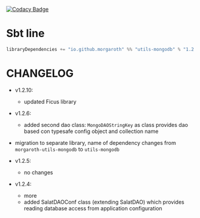 [![Codacy Badge](https://www.codacy.com/project/badge/ddfe5e51bfdd41a99e8cabb41aed8fa4)](https://www.codacy.com/app/mateuszjaje/utils-mongodb)

# Sbt line

```scala
libraryDependencies += "io.github.morgaroth" %% "utils-mongodb" % "1.2.9"
```

# CHANGELOG

* v1.2.10:
    * updated Ficus library

* v1.2.6:

    * added second dao class: `MongoDAOStringKey` as class provides dao based con typesafe config object and collection name

* migration to separate library, name of dependency changes from `morgaroth-utils-mongodb` to `utils-mongodb`

* v1.2.5:

    * no changes

* v1.2.4:

    * more
    * added SalatDAOConf class (extending SalatDAO) which provides reading database access from application configuration
